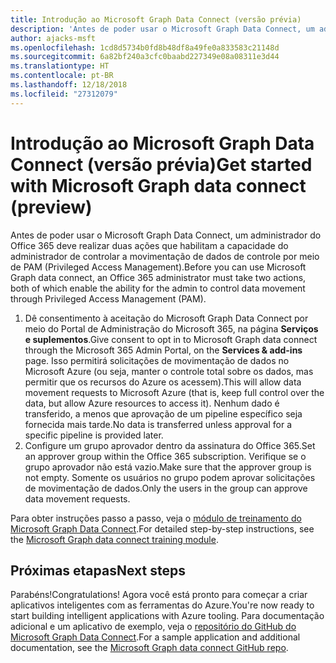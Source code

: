 ```yaml
---
title: Introdução ao Microsoft Graph Data Connect (versão prévia)
description: 'Antes de poder usar o Microsoft Graph Data Connect, um administrador do Office 365 deve realizar duas ações que habilitam a capacidade do administrador de controlar a movimentação de dados de controle por meio de PAM (Privileged Access Management). '
author: ajacks-msft
ms.openlocfilehash: 1cd8d5734b0fd8b48df8a49fe0a833583c21148d
ms.sourcegitcommit: 6a82bf240a3cfc0baabd227349e08a08311e3d44
ms.translationtype: HT
ms.contentlocale: pt-BR
ms.lasthandoff: 12/18/2018
ms.locfileid: "27312079"
---
```

# <a name="get-started-with-microsoft-graph-data-connect-preview"></a><span data-ttu-id="40f78-103">Introdução ao Microsoft Graph Data Connect (versão prévia)</span><span class="sxs-lookup"><span data-stu-id="40f78-103">Get started with Microsoft Graph data connect (preview)</span></span>

<span data-ttu-id="40f78-104">Antes de poder usar o Microsoft Graph Data Connect, um administrador do Office 365 deve realizar duas ações que habilitam a capacidade do administrador de controlar a movimentação de dados de controle por meio de PAM (Privileged Access Management).</span><span class="sxs-lookup"><span data-stu-id="40f78-104">Before you can use Microsoft Graph data connect, an Office 365 administrator must take two actions, both of which enable the ability for the admin to control data movement through Privileged Access Management (PAM).</span></span> 

1. <span data-ttu-id="40f78-105">Dê consentimento à aceitação do Microsoft Graph Data Connect por meio do Portal de Administração do Microsoft 365, na página **Serviços e suplementos**.</span><span class="sxs-lookup"><span data-stu-id="40f78-105">Give consent to opt in to Microsoft Graph data connect through the Microsoft 365 Admin Portal, on the **Services & add-ins** page.</span></span> <span data-ttu-id="40f78-106">Isso permitirá solicitações de movimentação de dados no Microsoft Azure (ou seja, manter o controle total sobre os dados, mas permitir que os recursos do Azure os acessem).</span><span class="sxs-lookup"><span data-stu-id="40f78-106">This will allow data movement requests to Microsoft Azure (that is, keep full control over the data, but allow Azure resources to access it).</span></span> <span data-ttu-id="40f78-107">Nenhum dado é transferido, a menos que aprovação de um pipeline específico seja fornecida mais tarde.</span><span class="sxs-lookup"><span data-stu-id="40f78-107">No data is transferred unless approval for a specific pipeline is provided later.</span></span>
2. <span data-ttu-id="40f78-108">Configure um grupo aprovador dentro da assinatura do Office 365.</span><span class="sxs-lookup"><span data-stu-id="40f78-108">Set an approver group within the Office 365 subscription.</span></span> <span data-ttu-id="40f78-109">Verifique se o grupo aprovador não está vazio.</span><span class="sxs-lookup"><span data-stu-id="40f78-109">Make sure that the approver group is not empty.</span></span> <span data-ttu-id="40f78-110">Somente os usuários no grupo podem aprovar solicitações de movimentação de dados.</span><span class="sxs-lookup"><span data-stu-id="40f78-110">Only the users in the group can approve data movement requests.</span></span>

<span data-ttu-id="40f78-111">Para obter instruções passo a passo, veja o [módulo de treinamento do Microsoft Graph Data Connect](https://github.com/microsoftgraph/msgraph-training-dataconnect/blob/master/Lab.md).</span><span class="sxs-lookup"><span data-stu-id="40f78-111">For detailed step-by-step instructions, see the [Microsoft Graph data connect training module](https://github.com/microsoftgraph/msgraph-training-dataconnect/blob/master/Lab.md).</span></span>

## <a name="next-steps"></a><span data-ttu-id="40f78-112">Próximas etapas</span><span class="sxs-lookup"><span data-stu-id="40f78-112">Next steps</span></span>

<span data-ttu-id="40f78-113">Parabéns!</span><span class="sxs-lookup"><span data-stu-id="40f78-113">Congratulations!</span></span> <span data-ttu-id="40f78-114">Agora você está pronto para começar a criar aplicativos inteligentes com as ferramentas do Azure.</span><span class="sxs-lookup"><span data-stu-id="40f78-114">You're now ready to start building intelligent applications with Azure tooling.</span></span> <span data-ttu-id="40f78-115">Para documentação adicional e um aplicativo de exemplo, veja o [repositório do GitHub do Microsoft Graph Data Connect](https://github.com/OfficeDev/MS-Graph-Data-Connect/wiki).</span><span class="sxs-lookup"><span data-stu-id="40f78-115">For a sample application and additional documentation, see the [Microsoft Graph data connect GitHub repo](https://github.com/OfficeDev/MS-Graph-Data-Connect/wiki).</span></span> 
